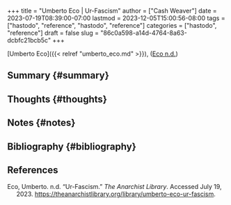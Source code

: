 +++
title = "Umberto Eco | Ur-Fascism"
author = ["Cash Weaver"]
date = 2023-07-19T08:39:00-07:00
lastmod = 2023-12-05T15:00:56-08:00
tags = ["hastodo", "reference", "hastodo", "reference"]
categories = ["hastodo", "reference"]
draft = false
slug = "86c0a598-a14d-4764-8a63-dcbfc21bcb5c"
+++

[Umberto Eco]({{< relref "umberto_eco.md" >}}), (<a href="#citeproc_bib_item_1">Eco n.d.</a>)


## Summary {#summary}


## Thoughts {#thoughts}


## Notes {#notes}


## Bibliography {#bibliography}

## References

<style>.csl-entry{text-indent: -1.5em; margin-left: 1.5em;}</style><div class="csl-bib-body">
  <div class="csl-entry"><a id="citeproc_bib_item_1"></a>Eco, Umberto. n.d. “Ur-Fascism.” <i>The Anarchist Library</i>. Accessed July 19, 2023. <a href="https://theanarchistlibrary.org/library/umberto-eco-ur-fascism">https://theanarchistlibrary.org/library/umberto-eco-ur-fascism</a>.</div>
</div>
